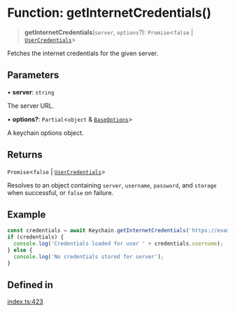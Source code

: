 # Function: getInternetCredentials()

> **getInternetCredentials**(`server`, `options`?): `Promise`\<`false` \| [`UserCredentials`](../type-aliases/UserCredentials.md)\>

Fetches the internet credentials for the given server.

## Parameters

• **server**: `string`

The server URL.

• **options?**: `Partial`\<`object` & [`BaseOptions`](../type-aliases/BaseOptions.md)\>

A keychain options object.

## Returns

`Promise`\<`false` \| [`UserCredentials`](../type-aliases/UserCredentials.md)\>

Resolves to an object containing `server`, `username`, `password`, and `storage` when successful, or `false` on failure.

## Example

```typescript
const credentials = await Keychain.getInternetCredentials('https://example.com');
if (credentials) {
  console.log('Credentials loaded for user ' + credentials.username);
} else {
  console.log('No credentials stored for server');
}
```

## Defined in

[index.ts:423](https://github.com/oblador/react-native-keychain/blob/4b13041ddd9b9f04560f91e6ce20080796c9fffb/src/index.ts#L423)
